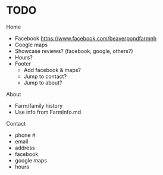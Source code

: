 # TODO

Home

- Facebook https://www.facebook.com/beaverpondfarmnh
- Google maps
- Showcase reviews? (facebook, google, others?)
- Hours?
- Footer
  - Add facebook & maps?
  - Jump to contact?
  - Jump to about?

About

- Farm/family history
- Use info from FarmInfo.md

Contact

- phone #
- email
- address
- facebook
- google maps
- hours